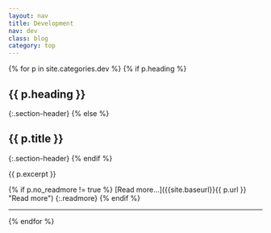 ```yaml
---
layout: nav
title: Development
nav: dev
class: blog
category: top
---
```


{% for p in site.categories.dev %}
{% if p.heading %}
## {{ p.heading }}
{:.section-header}
{% else %}
## {{ p.title }}
{:.section-header}
{% endif %}

{{ p.excerpt }}

{% if p.no_readmore != true %}
[Read more...]({{site.baseurl}}{{ p.url }} "Read more")
{:.readmore}
{% endif %}
- - -
{% endfor %}


